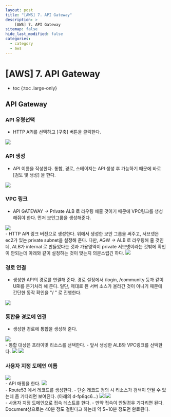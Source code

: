```yaml
---
layout: post
title: "[AWS] 7. API Gateway"
description: >
    [AWS] 7. API Gateway
sitemap: false
hide_last_modified: false
categories:
  - category
  - aws
---
```


# [AWS] 7. API Gateway

* toc
{:toc .large-only}

## API Gateway
### API 유형선택
- HTTP API를 선택하고 [구축] 버튼을 클릭한다.

<img src="/../../assets/img/posts/apigateway/Untitled.png" />

### API 생성
- API 이름을 작성한다. 통합, 경로, 스테이지는 API 생성 후 가능하기 때문에 바로 [검토 및 생성] 을 한다.
<img src="/../../assets/img/posts/apigateway/Untitled 1.png" />

### VPC 링크
- API GATEWAY → Private ALB 로 라우팅 해줄 것이기 때문에 VPC링크를 생성 해줘야 한다. 먼저 보안그룹을 생성해준다.
<img src="/../../assets/img/posts/apigateway/Untitled 2.png" />

<br>
- HTTP API 링크 버전으로 생성한다.  위에서 생성한 보안 그룹을 써주고, 서브넷은 ec2가 있는 private subnet을 설정해 준다. 다만, AGW → ALB 로 라우팅해 줄 것인데, ALB가 internal 로 만들었다는 것과 가용영역이 private 서브넷이라는 것밖에 확인이 안되는데 아래와 같이 설정하는 것이 맞는지 의문스럽긴 하다.
<img src="/../../assets/img/posts/apigateway/Untitled 3.png" />

### 경로 연결
- 생성한 API의 경로를 연결해 준다. 경로 설정에서 /login, /community 등과 같이 URI를 분기처리 해 준다. 일단, 제대로 된 서버 소스가 올라간 것이 아니기 때문에 간단한 동작 확인을 "/ " 로 진행한다.
<img src="/../../assets/img/posts/apigateway/Untitled 4.png" />

### 통합을 경로에 연결
- 생성한 경로에 통합을 생성해 준다.
<img src="/../../assets/img/posts/apigateway/Untitled 5.png" />

<br>
- 통합 대상은 프라이빗 리소스를 선택한다.
- 앞서 생성한 ALB와 VPC링크를 선택한다.
<img src="/../../assets/img/posts/apigateway/Untitled 6.png" />
<img src="/../../assets/img/posts/apigateway/Untitled 7.png" />

### 사용자 지정 도메인 이름
<img src="/../../assets/img/posts/apigateway/Untitled 8.png" />

<br>
- API 매핑을 한다.
<img src="/../../assets/img/posts/apigateway/Untitled 9.png" />

<br>
- Route53 에서 레코드를 생성한다.
- 단순 레코드 정의 시 리소스가 검색이 안될 수 있는데 좀 기다리면 보여진다. (아래의 d-fp8qc6...)
<img src="/../../assets/img/posts/apigateway/Untitled 10.png" />
<img src="/../../assets/img/posts/apigateway/Untitled 11.png" />

<br>
- 사용자 지정 도메인으로 접속 테스트를 한다.
- 만약 접속이 안될경우 기다리면 된다. Document상으로는 40분 정도 걸린다고 하는데 약 5~10분 정도면 완료된다.